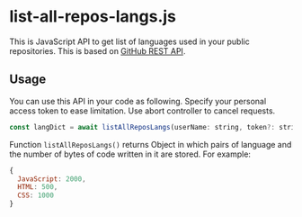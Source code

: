 # list-all-repos-langs.js
This is JavaScript API to get list of languages used in your public repositories.
This is based on [GitHub REST API](https://docs.github.com/en/rest).

## Usage
You can use this API in your code as following.
Specify your personal access token to ease limitation.
Use abort controller to cancel requests.
```js
const langDict = await listAllReposLangs(userName: string, token?: string, signal?: AbortSignal)
```

Function `listAllReposLangs()` returns Object in which pairs of language and the number of bytes of code written in it are stored.
For example:
```js
{
  JavaScript: 2000,
  HTML: 500,
  CSS: 1000
}
```
